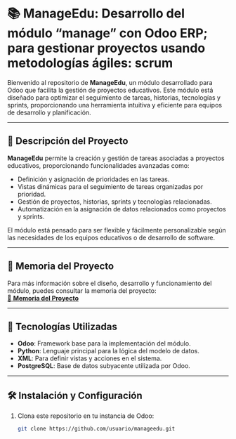 # 📚 ManageEdu: Desarrollo del módulo “manage” con Odoo ERP; para gestionar proyectos usando metodologías ágiles: scrum

Bienvenido al repositorio de **ManageEdu**, un módulo desarrollado para Odoo que facilita la gestión de proyectos educativos. Este módulo está diseñado para optimizar el seguimiento de tareas, historias, tecnologías y sprints, proporcionando una herramienta intuitiva y eficiente para equipos de desarrollo y planificación.

---

## 📝 Descripción del Proyecto

**ManageEdu** permite la creación y gestión de tareas asociadas a proyectos educativos, proporcionando funcionalidades avanzadas como:  
- Definición y asignación de prioridades en las tareas.
- Vistas dinámicas para el seguimiento de tareas organizadas por prioridad.
- Gestión de proyectos, historias, sprints y tecnologías relacionadas.
- Automatización en la asignación de datos relacionados como proyectos y sprints.
  
El módulo está pensado para ser flexible y fácilmente personalizable según las necesidades de los equipos educativos o de desarrollo de software.

---

## 📖 Memoria del Proyecto

Para más información sobre el diseño, desarrollo y funcionamiento del módulo, puedes consultar la memoria del proyecto:  
[📄 **Memoria del Proyecto**](https://drive.google.com/drive/folders/16g1Pb7jZ4xFyrzNfO9_8oGqyYk7rv-rR?usp=sharing)

---

## 🚀 Tecnologías Utilizadas

- **Odoo**: Framework base para la implementación del módulo.
- **Python**: Lenguaje principal para la lógica del modelo de datos.
- **XML**: Para definir vistas y acciones en el sistema.
- **PostgreSQL**: Base de datos subyacente utilizada por Odoo.

---

## 🛠️ Instalación y Configuración

1. Clona este repositorio en tu instancia de Odoo:
   ```bash
   git clone https://github.com/usuario/manageedu.git
